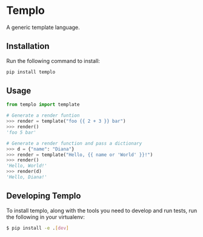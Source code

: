 # Templo

A generic template language.

## Installation

Run the following command to install:

```python
pip install templo
```

## Usage

```python
from templo import template

# Generate a render funtion
>>> render = template("foo {{ 2 + 3 }} bar")
>>> render()
'foo 5 bar'

# Generate a render function and pass a dictionary
>>> d = {"name": "Diana"}
>>> render = template("Hello, {{ name or 'World' }}!")
>>> render()
'Hello, World!'
>>> render(d)
'Hello, Diana!'
```

## Developing Templo

To install templo, along with the tools you need to develop and run tests, run the following in your virtualenv:

```bash
$ pip install -e .[dev]
```
